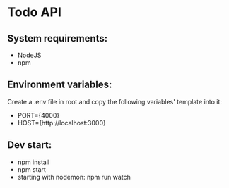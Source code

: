 # Todo API

## System requirements:
- NodeJS
- npm

## Environment variables:
Create a .env file in root and copy the following variables' template into it:
- PORT={4000}
- HOST={http://localhost:3000}

## Dev start:
- npm install
- npm start
- starting with nodemon: npm run watch